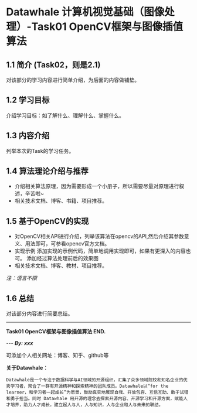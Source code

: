 # Datawhale 计算机视觉基础（图像处理）-Task01 OpenCV框架与图像插值算法

## 1.1 简介 (Task02，则是2.1)
对该部分的学习内容进行简单介绍，为后面的内容做铺垫。


## 1.2 学习目标

介绍学习目标：如了解什么、理解什么、掌握什么。

## 1.3 内容介绍

列举本次的Task的学习任务。

## 1.4 算法理论介绍与推荐

* 介绍相关算法原理，因为需要形成一个小册子，所以需要尽量对原理进行叙述，辛苦啦~
* 相关技术文档、博客、书籍、项目推荐。

## 1.5 基于OpenCV的实现

* 对OpenCV相关API进行介绍，列举该算法在opencv的API,然后介绍其参数意义、用法即可，可参看opencv官方文档。
* 实现示例
  添加实现的示例代码，简单地调用实现即可，如果有更深入的内容也可。
  添加经过算法处理前后的效果图
* 相关技术文档、博客、教材、项目推荐。

*注：语言不限*
  
## 1.6 总结 

 对该部分内容进行简要总结。
  
---
**Task01 OpenCV框架与图像插值算法 END.**

--- ***By: xxx***

可添加个人相关网址：博客、知乎、github等


**关于Datawhale**：

`Datawhale是一个专注于数据科学与AI领域的开源组织，汇集了众多领域院校和知名企业的优秀学习者，聚合了一群有开源精神和探索精神的团队成员。Datawhale以“for the learner，和学习者一起成长”为愿景，鼓励真实地展现自我、开放包容、互信互助、敢于试错和勇于担当。同时 Datawhale 用开源的理念去探索开源内容、开源学习和开源方案，赋能人才培养，助力人才成长，建立起人与人，人与知识，人与企业和人与未来的联结。`




  

